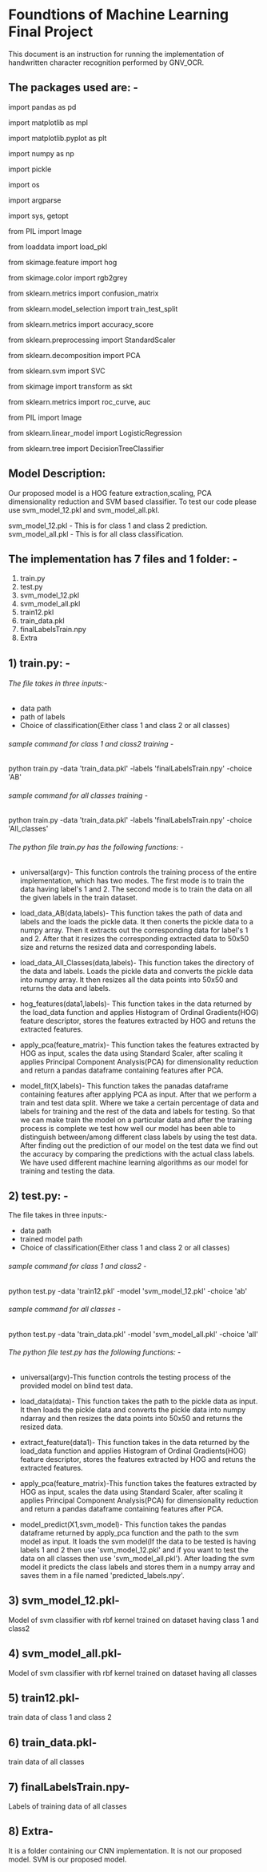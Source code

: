 # Foundtions of Machine Learning Final Project

This document is an instruction for running the implementation of handwritten character recognition performed by GNV_OCR.

## The packages used are: -

import pandas as pd

import matplotlib as mpl

import matplotlib.pyplot as plt

import numpy as np

import pickle

import os

import argparse

import sys, getopt

from PIL import Image

from loaddata import load_pkl

from skimage.feature import hog

from skimage.color import rgb2grey

from sklearn.metrics import confusion_matrix

from sklearn.model_selection import train_test_split

from sklearn.metrics import accuracy_score

from sklearn.preprocessing import StandardScaler

from sklearn.decomposition import PCA

from sklearn.svm import SVC

from skimage import transform as skt

from sklearn.metrics import roc_curve, auc

from PIL import Image

from sklearn.linear_model import LogisticRegression

from sklearn.tree import DecisionTreeClassifier

## Model Description:

Our proposed model is a HOG feature extraction,scaling, PCA dimensionality reduction and SVM based classifier. To test our code please use svm_model_12.pkl and svm_model_all.pkl.

svm_model_12.pkl - This is for class 1 and class 2 prediction.
svm_model_all.pkl - This is for all class classification.


## The implementation has 7 files and 1 folder: -

1) train.py
2) test.py
3) svm_model_12.pkl
4) svm_model_all.pkl
5) train12.pkl
6) train_data.pkl
7) finalLabelsTrain.npy
8) Extra

## 1) train.py: -

###### The file takes in three inputs:-
 - data path 
 - path of labels 
 - Choice of classification(Either class 1 and class 2 or all classes)

###### sample command for class 1 and class2 training -  
python train.py -data 'train_data.pkl' -labels 'finalLabelsTrain.npy' -choice 'AB'

###### sample command for all classes training - 
python train.py -data 'train_data.pkl' -labels 'finalLabelsTrain.npy' -choice 'All_classes'

###### The python file train.py has the following functions: -

 - universal(argv)- This function controls the training process of the entire implementation, which has two modes. The first mode is to train the data having label's 1 and 2. The second mode is to train the data on all the given labels in the train dataset.

 - load_data_AB(data,labels)- This function takes the path of data and labels and the loads the pickle data. It then conerts the pickle data to a numpy array. Then it extracts out the corresponding data for label's 1 and 2. After that it resizes the corresponding extracted data to 50x50 size and returns the resized data and corresponding labels.

 - load_data_All_Classes(data,labels)- This function takes the directory of the data and labels. Loads the pickle data and converts the pickle data into numpy array. It then resizes all the data points into 50x50 and returns the data and labels.

 - hog_features(data1,labels)- This function takes in the data returned by the load_data function and applies Histogram of Ordinal Gradients(HOG) feature descriptor, stores the features extracted by HOG and retuns the extracted features.

 - apply_pca(feature_matrix)- This function takes the features extracted by HOG as input, scales the data using Standard Scaler, after scaling it applies Principal Component Analysis(PCA) for dimensionality reduction and return a pandas dataframe containing features after PCA.

 - model_fit(X,labels)- This function takes the panadas dataframe containing features after applying PCA as input. After that we perform a train and test data split. Where we take a certain percentage of data and labels for training and the rest of the data and labels for testing. So that we can make train the model on a particular data and after the training process is complete we test how well our model has been able to distinguish between/among different class labels by using the test data. After finding out the prediction of our model on the test data we find out the accuracy by comparing the predictions with the actual class labels. We have used different machine learning algorithms as our model for training and testing the data.

## 2) test.py: -
The file takes in three inputs:-
 - data path 
 - trained model path 
 - Choice of classification(Either class 1 and class 2 or all classes)

###### sample command for class 1 and class2 -  
python test.py -data 'train12.pkl' -model 'svm_model_12.pkl' -choice 'ab'

###### sample command for all classes - 
python test.py -data 'train_data.pkl' -model 'svm_model_all.pkl' -choice 'all'

###### The python file test.py has the following functions: -     

 - universal(argv)-This function controls the testing process of the provided model on blind test data.

 - load_data(data)- This function takes the path to the pickle data as input. It then loads the pickle data and converts the pickle data into numpy ndarray and then resizes the data points into 50x50 and returns the resized data.

 - extract_feature(data1)- This function takes in the data returned by the load_data function and applies Histogram of Ordinal Gradients(HOG) feature descriptor, stores the features extracted by HOG and retuns the extracted features.

 - apply_pca(feature_matrix)-This function takes the features extracted by HOG as input, scales the data using Standard Scaler, after scaling it applies Principal Component Analysis(PCA) for dimensionality reduction and return a pandas dataframe containing features after PCA.

 - model_predict(X1,svm_model)- This function takes the pandas dataframe returned by apply_pca function and the path to the svm model as input. It loads the svm model(If the data to be tested is having labels 1 and 2 then use 'svm_model_12.pkl' and if you want to test the data on all classes then use 'svm_model_all.pkl'). After loading the svm model it predicts the class labels and stores them in a numpy array and saves them in a file named 'predicted_labels.npy'.  

## 3) svm_model_12.pkl- 
Model of svm classifier with rbf kernel trained on dataset having class 1 and class2 
 
## 4) svm_model_all.pkl- 
Model of svm classifier with rbf kernel trained on dataset having all classes

## 5) train12.pkl- 
train data of class 1 and class 2

## 6) train_data.pkl- 
train data of all classes

## 7) finalLabelsTrain.npy- 
Labels of training data of all classes

## 8) Extra- 
It is a folder containing our CNN implementation. It is not our proposed model. SVM is our proposed model.
   
     
 
